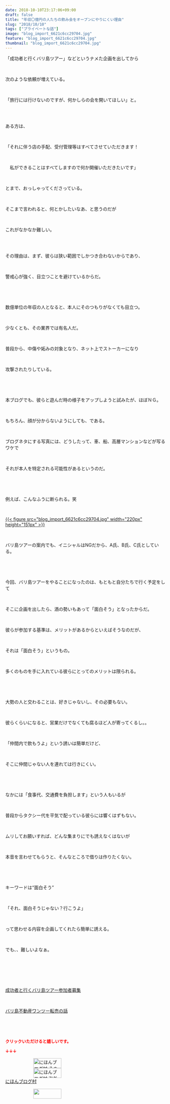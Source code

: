 ```yaml
---
date: 2018-10-10T23:17:06+09:00
draft: false
title: "年収〇億円の人たちの飲み会をオープンにやりにくい理由"
slug: "2018/10/10"
tags: ["プライベートな話"]
image: "blog_import_6621c6cc29704.jpg"
feature: "blog_import_6621c6cc29704.jpg"
thumbnail: "blog_import_6621c6cc29704.jpg"
---
```

<p>「成功者と行くバリ島ツアー」などというナメた企画を出してから</p><p> </p><p>次のような依頼が増えている。</p><p> </p><p>「旅行には行けないのですが、何かしらの会を開いてほしい」と。</p><p> </p><p><br/>ある方は、</p><p> </p><p>「それに伴う店の手配、受付管理等はすべてさせていただきます！</p><p> </p><p>　私ができることはすべてしますので何か開催いただきたいです」</p><p> </p><p>とまで、おっしゃってくださっている。</p><p> </p><p>そこまで言われると、何とかしたいなあ、と思うのだが</p><p> </p><p>これがなかなか難しい。</p><p> </p><p><br/>その理由は、まず、彼らは狭い範囲でしかつき合わないからであり、</p><p> </p><p>警戒心が強く、目立つことを避けているからだ。</p><p> </p><p> </p><p>数億単位の年収の人となると、本人にそのつもりがなくても目立つ。</p><p> </p><p>少なくとも、その業界では有名人だ。</p><p> </p><p>普段から、中傷や妬みの対象となり、ネット上でストーカーになり</p><p> </p><p>攻撃されたりしている。</p><p> </p><p> </p><p>本ブログでも、彼らと遊んだ時の様子をアップしようと試みたが、ほぼＮＧ。</p><p> </p><p>もちろん、顔が分からないようにしても、である。</p><p> </p><p>ブログネタにする写真には、どうしたって、車、船、高層マンションなどが写るワケで</p><p> </p><p>それが本人を特定される可能性があるというのだ。</p><p> </p><p> </p><p>例えば、こんなふうに断られる。笑</p><p> </p><p><a href="blog_import_6621c6cc29704.jpg">{{< figure src="blog_import_6621c6cc29704.jpg" width="220px" height="151px" >}}</a></p><p> </p><p>バリ島ツアーの案内でも、イニシャルはNGだから、A氏、B氏、C氏としている。</p><p> </p><p> </p><p>今回、バリ島ツアーをやることになったのは、もともと自分たちで行く予定をして</p><p> </p><p>そこに企画を出したら、酒の勢いもあって「面白そう」となったからだ。</p><p> </p><p>彼らが参加する基準は、メリットがあるからといえばそうなのだが、</p><p> </p><p>それは「面白そう」というもの。</p><p> </p><p>多くのものを手に入れている彼らにとってのメリットは限られる。</p><p> </p><p> </p><p>大勢の人と交わることは、好きじゃないし、その必要もない。</p><p> </p><p>彼らくらいになると、営業だけでなくても腐るほど人が寄ってくるし。。</p><p> </p><p>「仲間内で飲もうよ」という誘いは簡単だけど、</p><p> </p><p>そこに仲間じゃない人を連れては行きにくい。</p><p> </p><p> </p><p>なかには「食事代、交通費を負担します」という人もいるが</p><p> </p><p>普段からタクシー代を平気で配っている彼らには響くはずもない。</p><p> </p><p>ムリしてお願いすれば、どんな集まりにでも誘えなくはないが</p><p> </p><p>本音を言わせてもらうと、そんなところで借りは作りたくない。</p><p> </p><p> </p><p>キーワードは“面白そう”</p><p> </p><p>「それ、面白そうじゃない？行こうよ」</p><p> </p><p>って思わせる内容を企画してくれたら簡単に誘える。</p><p> </p><p>でも、、難しいよなぁ。</p><p> </p><p> </p><p> </p><p><a href="entry-12410059910.html" target="_blank">成功者と行くバリ島ツアー参加者募集</a></p><p> </p><p><a href="entry-12408727031.html" target="_blank">バリ島不動産ワンツー転売の話</a></p><p> </p><p> </p><p><font color="#ff0000" size="2"><strong>クリックいただけると嬉しいです。</strong></font></p><p><font color="#ff0000" size="2"><strong>↓↓↓</strong></font></p><p><a href="ranking.html?p_cid=01260127" id="&amp;blogmura_banner" target="_blank"><img alt="にほんブログ村 その他生活ブログ 不動産投資へ" border="0" height="31" src="data:image/svg+xml;charset=utf-8,%3Csvg%20xmlns%3D%22http%3A%2F%2Fwww.w3.org%2F2000%2Fsvg%22%20title%3D%22Placeholder%20for%20Images%22%20role%3D%22presentation%22%20viewBox%3D%220%200%2088%2031%22%20%2F%3E" width="88" data-src="https://img-proxy.blog-video.jp/images?url=http%3A%2F%2Flife.blogmura.com%2Fhudousantoushi%2Fimg%2Fhudousantoushi88_31.gif" style="aspect-ratio: auto 88 / 31;"/><noscript><img alt="にほんブログ村 その他生活ブログ 不動産投資へ" border="0" height="31" src="https://img-proxy.blog-video.jp/images?url=http%3A%2F%2Flife.blogmura.com%2Fhudousantoushi%2Fimg%2Fhudousantoushi88_31.gif" width="88"></noscript></a><br/><a href="ranking.html?p_cid=01260127" target="_blank"><img alt="にほんブログ村 海外生活ブログ バリ島情報へ" border="0" height="31" src="data:image/svg+xml;charset=utf-8,%3Csvg%20xmlns%3D%22http%3A%2F%2Fwww.w3.org%2F2000%2Fsvg%22%20title%3D%22Placeholder%20for%20Images%22%20role%3D%22presentation%22%20viewBox%3D%220%200%2088%2031%22%20%2F%3E" width="88" data-src="https://img-proxy.blog-video.jp/images?url=http%3A%2F%2Foverseas.blogmura.com%2Fbali%2Fimg%2Fbali88_31.gif" style="aspect-ratio: auto 88 / 31;"/><noscript><img alt="にほんブログ村 海外生活ブログ バリ島情報へ" border="0" height="31" src="https://img-proxy.blog-video.jp/images?url=http%3A%2F%2Foverseas.blogmura.com%2Fbali%2Fimg%2Fbali88_31.gif" width="88"></noscript></a><br/><a href="ranking.html?p_cid=01260127" target="_blank">にほんブログ村</a></p><p><a href="link.php?1804582" title="人気ブログランキングへ"><img border="0" height="31" src="data:image/svg+xml;charset=utf-8,%3Csvg%20xmlns%3D%22http%3A%2F%2Fwww.w3.org%2F2000%2Fsvg%22%20title%3D%22Placeholder%20for%20Images%22%20role%3D%22presentation%22%20viewBox%3D%220%200%2088%2031%22%20%2F%3E" width="88" data-src="https://blog.with2.net/img/banner/banner_22.gif" style="aspect-ratio: auto 88 / 31;"/><noscript><img border="0" height="31" src="https://blog.with2.net/img/banner/banner_22.gif" width="88"></noscript></a></p><p> </p>

